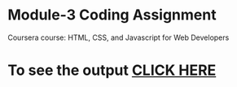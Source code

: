 

# Module-3 Coding Assignment

Coursera course: HTML, CSS, and Javascript for Web Developers

# To see the output [CLICK HERE](Assignments/module%203/index.html)

